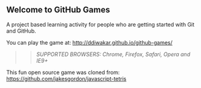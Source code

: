 ## Welcome to GitHub Games

A project based learning activity for people who are getting started with Git and GitHub.

You can play the game at: http://ddiwakar.github.io/github-games/

>> _*SUPPORTED BROWSERS*: Chrome, Firefox, Safari, Opera and IE9+_

This fun open source game was cloned from: https://github.com/jakesgordon/javascript-tetris
